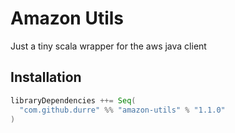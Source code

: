 # Amazon Utils

Just a tiny scala wrapper for the aws java client

## Installation

```scala
libraryDependencies ++= Seq(
  "com.github.durre" %% "amazon-utils" % "1.1.0"
)
```
